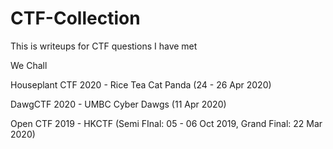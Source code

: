 # CTF-Collection
This is writeups for CTF questions I have met

We Chall

Houseplant CTF 2020 - Rice Tea Cat Panda (24 - 26 Apr 2020)

DawgCTF 2020 - UMBC Cyber Dawgs (11 Apr 2020)

Open CTF 2019 - HKCTF (Semi FInal: 05 - 06 Oct 2019, Grand Final: 22 Mar 2020)
